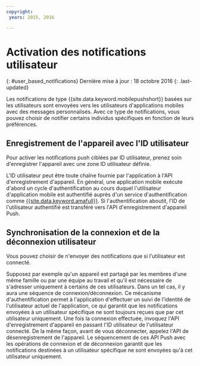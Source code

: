 ```yaml
---
copyright:
 years: 2015, 2016

---
```


# Activation des notifications utilisateur
{: #user_based_notifications}
Dernière mise à jour : 18 octobre 2016
{: .last-updated}

Les notifications de type {{site.data.keyword.mobilepushshort}} basées sur les utilisateurs sont envoyées vers les utilisateurs d'applications mobiles avec des messages personnalisés. Avec ce type de notifications, vous pouvez choisir de notifier certains individus spécifiques en fonction de leurs préférences.

## Enregistrement de l'appareil avec l'ID utilisateur
Pour activer les notifications push ciblées par ID utilisateur, prenez soin d'enregistrer l'appareil avec une zone ID utilisateur définie.     

L'ID utilisateur peut être toute chaîne fournie par l'application à l'API d'enregistrement d'appareil. En général, une application mobile exécute d'abord un cycle d'authentification au cours duquel l'utilisateur d'application mobile est authentifié auprès d'un service d'authentification comme [{{site.data.keyword.amafull}}](https://console.ng.bluemix.net/docs/services/mobileaccess/index.html). Si l'authentification aboutit, l'ID de l'utilisateur authentifié est transféré vers l'API d'enregistrement d'appareil Push. 

## Synchronisation de la connexion et de la déconnexion utilisateur 

Vous pouvez choisir de n'envoyer des notifications que si l'utilisateur est connecté. 

Supposez par exemple qu'un appareil est partagé par les membres d'une même famille ou par une équipe au travail et qu'il est nécessaire de s'adresser uniquement à certains de ces utilisateurs. Dans un tel cas, il y aura une séquence de connexion/déconnexion. Ce mécanisme d'authentification permet à l'application d'effectuer un suivi de l'identité de l'utilisateur actuel de l'application, ce qui garantit que les notifications envoyées à un utilisateur spécifique ne sont toujours reçues que par cet utilisateur uniquement. Une fois la connexion effectuée, invoquez l'API d'enregistrement d'appareil en passant l'ID utilisateur de l'utilisateur connecté. De la même façon, avant de vous déconnecter, appelez l'API de désenregistrement de l'appareil. Le séquencement de ces API Push avec les opérations de connexion et de déconnexion garantit que les notifications destinées à un utilisateur spécifique ne sont envoyées qu'à cet utilisateur uniquement.
